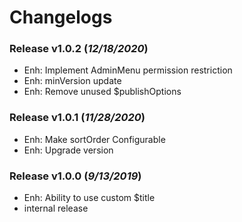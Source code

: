 # Changelogs
### Release v1.0.2 (*12/18/2020*)
- Enh: Implement AdminMenu permission restriction
- Enh: minVersion update
- Enh: Remove unused $publishOptions

### Release v1.0.1 (*11/28/2020*)
- Enh: Make sortOrder Configurable
- Enh: Upgrade version

### Release v1.0.0 (*9/13/2019*)
- Enh: Ability to use custom $title
- internal release
